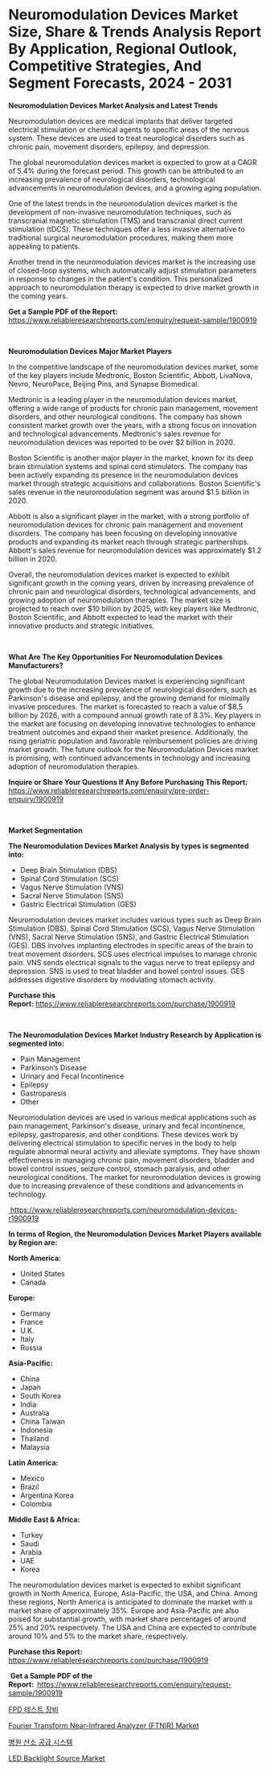<p><h1>Neuromodulation Devices Market Size, Share & Trends Analysis Report By Application, Regional Outlook, Competitive Strategies, And Segment Forecasts, 2024 - 2031</h1></p><p><strong>Neuromodulation Devices Market Analysis and Latest Trends</strong></p>
<p><p>Neuromodulation devices are medical implants that deliver targeted electrical stimulation or chemical agents to specific areas of the nervous system. These devices are used to treat neurological disorders such as chronic pain, movement disorders, epilepsy, and depression.</p><p>The global neuromodulation devices market is expected to grow at a CAGR of 5.4% during the forecast period. This growth can be attributed to an increasing prevalence of neurological disorders, technological advancements in neuromodulation devices, and a growing aging population.</p><p>One of the latest trends in the neuromodulation devices market is the development of non-invasive neuromodulation techniques, such as transcranial magnetic stimulation (TMS) and transcranial direct current stimulation (tDCS). These techniques offer a less invasive alternative to traditional surgical neuromodulation procedures, making them more appealing to patients.</p><p>Another trend in the neuromodulation devices market is the increasing use of closed-loop systems, which automatically adjust stimulation parameters in response to changes in the patient's condition. This personalized approach to neuromodulation therapy is expected to drive market growth in the coming years.</p></p>
<p><strong>Get a Sample PDF of the Report:&nbsp;</strong> <a href="https://www.reliableresearchreports.com/enquiry/request-sample/1900919">https://www.reliableresearchreports.com/enquiry/request-sample/1900919</a></p>
<p>&nbsp;</p>
<p><strong>Neuromodulation Devices Major Market Players</strong></p>
<p><p>In the competitive landscape of the neuromodulation devices market, some of the key players include Medtronic, Boston Scientific, Abbott, LivaNova, Nevro, NeuroPace, Beijing Pins, and Synapse Biomedical.</p><p>Medtronic is a leading player in the neuromodulation devices market, offering a wide range of products for chronic pain management, movement disorders, and other neurological conditions. The company has shown consistent market growth over the years, with a strong focus on innovation and technological advancements. Medtronic's sales revenue for neuromodulation devices was reported to be over $2 billion in 2020.</p><p>Boston Scientific is another major player in the market, known for its deep brain stimulation systems and spinal cord stimulators. The company has been actively expanding its presence in the neuromodulation devices market through strategic acquisitions and collaborations. Boston Scientific's sales revenue in the neuromodulation segment was around $1.5 billion in 2020.</p><p>Abbott is also a significant player in the market, with a strong portfolio of neuromodulation devices for chronic pain management and movement disorders. The company has been focusing on developing innovative products and expanding its market reach through strategic partnerships. Abbott's sales revenue for neuromodulation devices was approximately $1.2 billion in 2020.</p><p>Overall, the neuromodulation devices market is expected to exhibit significant growth in the coming years, driven by increasing prevalence of chronic pain and neurological disorders, technological advancements, and growing adoption of neuromodulation therapies. The market size is projected to reach over $10 billion by 2025, with key players like Medtronic, Boston Scientific, and Abbott expected to lead the market with their innovative products and strategic initiatives.</p></p>
<p>&nbsp;</p>
<p><strong>What Are The Key Opportunities For Neuromodulation Devices Manufacturers?</strong></p>
<p><p>The global Neuromodulation Devices market is experiencing significant growth due to the increasing prevalence of neurological disorders, such as Parkinson's disease and epilepsy, and the growing demand for minimally invasive procedures. The market is forecasted to reach a value of $8.5 billion by 2026, with a compound annual growth rate of 8.3%. Key players in the market are focusing on developing innovative technologies to enhance treatment outcomes and expand their market presence. Additionally, the rising geriatric population and favorable reimbursement policies are driving market growth. The future outlook for the Neuromodulation Devices market is promising, with continued advancements in technology and increasing adoption of neuromodulation therapies.</p></p>
<p><strong>Inquire or Share Your Questions If Any Before Purchasing This Report:</strong> <a href="https://www.reliableresearchreports.com/enquiry/pre-order-enquiry/1900919">https://www.reliableresearchreports.com/enquiry/pre-order-enquiry/1900919</a></p>
<p>&nbsp;</p>
<p><strong>Market Segmentation</strong></p>
<p><strong>The Neuromodulation Devices Market Analysis by types is segmented into:</strong></p>
<p><ul><li>Deep Brain Stimulation (DBS)</li><li>Spinal Cord Stimulation (SCS)</li><li>Vagus Nerve Stimulation (VNS)</li><li>Sacral Nerve Stimulation (SNS)</li><li>Gastric Electrical Stimulation (GES)</li></ul></p>
<p><p>Neuromodulation devices market includes various types such as Deep Brain Stimulation (DBS), Spinal Cord Stimulation (SCS), Vagus Nerve Stimulation (VNS), Sacral Nerve Stimulation (SNS), and Gastric Electrical Stimulation (GES). DBS involves implanting electrodes in specific areas of the brain to treat movement disorders. SCS uses electrical impulses to manage chronic pain. VNS sends electrical signals to the vagus nerve to treat epilepsy and depression. SNS is used to treat bladder and bowel control issues. GES addresses digestive disorders by modulating stomach activity.</p></p>
<p><strong>Purchase this Report:&nbsp;</strong><a href="https://www.reliableresearchreports.com/purchase/1900919">https://www.reliableresearchreports.com/purchase/1900919</a></p>
<p>&nbsp;</p>
<p><strong>The Neuromodulation Devices Market Industry Research by Application is segmented into:</strong></p>
<p><ul><li>Pain Management</li><li>Parkinson’s Disease</li><li>Urinary and Fecal Incontinence</li><li>Epilepsy</li><li>Gastroparesis</li><li>Other</li></ul></p>
<p><p>Neuromodulation devices are used in various medical applications such as pain management, Parkinson's disease, urinary and fecal incontinence, epilepsy, gastroparesis, and other conditions. These devices work by delivering electrical stimulation to specific nerves in the body to help regulate abnormal neural activity and alleviate symptoms. They have shown effectiveness in managing chronic pain, movement disorders, bladder and bowel control issues, seizure control, stomach paralysis, and other neurological conditions. The market for neuromodulation devices is growing due to increasing prevalence of these conditions and advancements in technology.</p></p>
<p><a href="https://www.reliableresearchreports.com/neuromodulation-devices-r1900919">&nbsp;https://www.reliableresearchreports.com/neuromodulation-devices-r1900919</a></p>
<p><strong>In terms of Region, the Neuromodulation Devices Market Players available by Region are:</strong></p>
<p>
    <p> <strong> North America: </strong>
        <ul>
            <li>United States</li>
            <li>Canada</li>
        </ul>
        </p> 
    <p> <strong> Europe: </strong>
        <ul>
            <li>Germany</li>
            <li>France</li>
            <li>U.K.</li>
            <li>Italy</li>
            <li>Russia</li>
        </ul>
        </p> 
    <p> <strong> Asia-Pacific: </strong>
        <ul>
            <li>China</li>
            <li>Japan</li>
            <li>South Korea</li>
            <li>India</li>
            <li>Australia</li>
            <li>China Taiwan</li>
            <li>Indonesia</li>
            <li>Thailand</li>
            <li>Malaysia</li>
        </ul>
        </p> 
    <p> <strong> Latin America: </strong>
        <ul>
            <li>Mexico</li>
            <li>Brazil</li>
            <li>Argentina Korea</li>
            <li>Colombia</li>
        </ul>
        </p> 
    <p> <strong> Middle East & Africa: </strong>
        <ul>
            <li>Turkey</li>
            <li>Saudi</li>
            <li>Arabia</li>
            <li>UAE</li>
            <li>Korea</li>
        </ul>
    </p>
    </p>
<p><p>The neuromodulation devices market is expected to exhibit significant growth in North America, Europe, Asia-Pacific, the USA, and China. Among these regions, North America is anticipated to dominate the market with a market share of approximately 35%. Europe and Asia-Pacific are also poised for substantial growth, with market share percentages of around 25% and 20% respectively. The USA and China are expected to contribute around 10% and 5% to the market share, respectively.</p></p>
<p><strong>Purchase this Report: </strong><a href="https://www.reliableresearchreports.com/purchase/1900919">https://www.reliableresearchreports.com/purchase/1900919</a></p>
<p>&nbsp;<strong>Get a Sample PDF of the Report:&nbsp;&nbsp;</strong><a href="https://www.reliableresearchreports.com/enquiry/request-sample/1900919">https://www.reliableresearchreports.com/enquiry/request-sample/1900919</a></p>
<p><strong></strong></p>
<p><p><a href="https://github.com/Wesleyeilly8796202/Market-Research-Report-List-1/blob/main/9205531180258.md">FPD 테스트 장비</a></p><p><a href="https://github.com/JeanneSawayn2023/Market-Research-Report-List-1/blob/main/fourier-transform-near-infrared-analyzer-ftnir-market.md">Fourier Transform Near-Infrared Analyzer (FTNIR) Market</a></p><p><a href="https://github.com/asratman/Market-Research-Report-List-1/blob/main/3559524180259.md">병원 산소 공급 시스템</a></p><p><a href="https://github.com/mdmisese/Market-Research-Report-List-1/blob/main/led-backlight-source-market.md">LED Backlight Source Market</a></p></p>